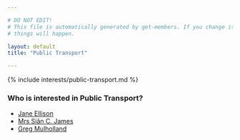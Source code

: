 ```yaml
---

# DO NOT EDIT!
# This file is automatically generated by get-members. If you change it, bad
# things will happen.

layout: default
title: "Public Transport"

---
```


{% include interests/public-transport.md %}

### Who is interested in Public Transport?


* [Jane Ellison](../members/jane-ellison.html)
* [Mrs Siân C. James](../members/mrs-sian-c-james.html)
* [Greg Mulholland](../members/greg-mulholland.html)
